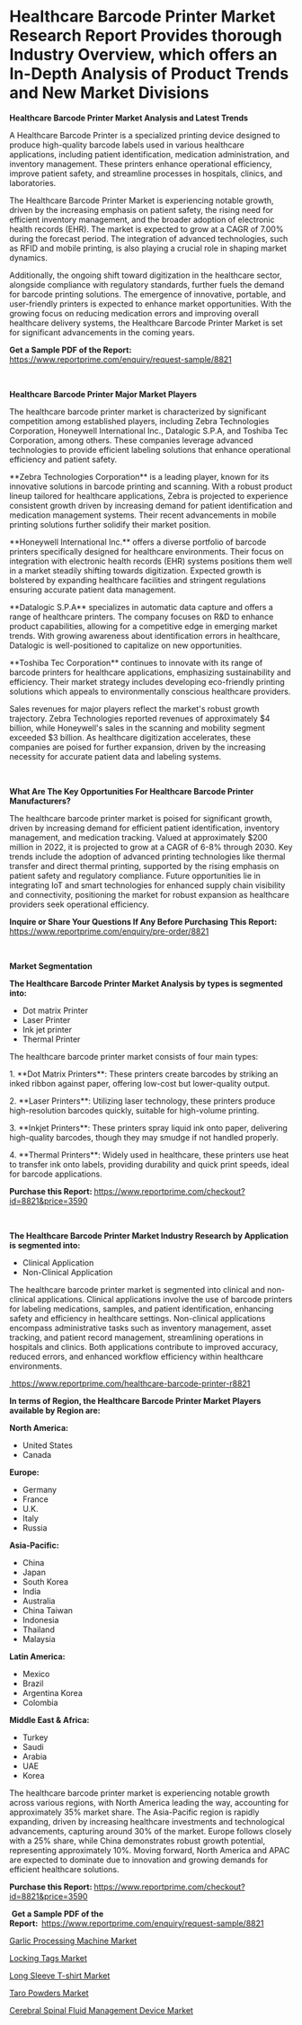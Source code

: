 <p><h1>Healthcare Barcode Printer Market Research Report Provides thorough Industry Overview, which offers an In-Depth Analysis of Product Trends and New Market Divisions</h1></p><p><strong>Healthcare Barcode Printer Market Analysis and Latest Trends</strong></p>
<p><p>A Healthcare Barcode Printer is a specialized printing device designed to produce high-quality barcode labels used in various healthcare applications, including patient identification, medication administration, and inventory management. These printers enhance operational efficiency, improve patient safety, and streamline processes in hospitals, clinics, and laboratories.</p><p>The Healthcare Barcode Printer Market is experiencing notable growth, driven by the increasing emphasis on patient safety, the rising need for efficient inventory management, and the broader adoption of electronic health records (EHR). The market is expected to grow at a CAGR of 7.00% during the forecast period. The integration of advanced technologies, such as RFID and mobile printing, is also playing a crucial role in shaping market dynamics. </p><p>Additionally, the ongoing shift toward digitization in the healthcare sector, alongside compliance with regulatory standards, further fuels the demand for barcode printing solutions. The emergence of innovative, portable, and user-friendly printers is expected to enhance market opportunities. With the growing focus on reducing medication errors and improving overall healthcare delivery systems, the Healthcare Barcode Printer Market is set for significant advancements in the coming years.</p></p>
<p><strong>Get a Sample PDF of the Report:&nbsp;</strong> <a href="https://www.reportprime.com/enquiry/request-sample/8821">https://www.reportprime.com/enquiry/request-sample/8821</a></p>
<p>&nbsp;</p>
<p><strong>Healthcare Barcode Printer Major Market Players</strong></p>
<p><p>The healthcare barcode printer market is characterized by significant competition among established players, including Zebra Technologies Corporation, Honeywell International Inc., Datalogic S.P.A, and Toshiba Tec Corporation, among others. These companies leverage advanced technologies to provide efficient labeling solutions that enhance operational efficiency and patient safety.</p><p>**Zebra Technologies Corporation** is a leading player, known for its innovative solutions in barcode printing and scanning. With a robust product lineup tailored for healthcare applications, Zebra is projected to experience consistent growth driven by increasing demand for patient identification and medication management systems. Their recent advancements in mobile printing solutions further solidify their market position.</p><p>**Honeywell International Inc.** offers a diverse portfolio of barcode printers specifically designed for healthcare environments. Their focus on integration with electronic health records (EHR) systems positions them well in a market steadily shifting towards digitization. Expected growth is bolstered by expanding healthcare facilities and stringent regulations ensuring accurate patient data management.</p><p>**Datalogic S.P.A** specializes in automatic data capture and offers a range of healthcare printers. The company focuses on R&D to enhance product capabilities, allowing for a competitive edge in emerging market trends. With growing awareness about identification errors in healthcare, Datalogic is well-positioned to capitalize on new opportunities.</p><p>**Toshiba Tec Corporation** continues to innovate with its range of barcode printers for healthcare applications, emphasizing sustainability and efficiency. Their market strategy includes developing eco-friendly printing solutions which appeals to environmentally conscious healthcare providers.</p><p>Sales revenues for major players reflect the market's robust growth trajectory. Zebra Technologies reported revenues of approximately $4 billion, while Honeywell's sales in the scanning and mobility segment exceeded $3 billion. As healthcare digitization accelerates, these companies are poised for further expansion, driven by the increasing necessity for accurate patient data and labeling systems.</p></p>
<p>&nbsp;</p>
<p><strong>What Are The Key Opportunities For Healthcare Barcode Printer Manufacturers?</strong></p>
<p><p>The healthcare barcode printer market is poised for significant growth, driven by increasing demand for efficient patient identification, inventory management, and medication tracking. Valued at approximately $200 million in 2022, it is projected to grow at a CAGR of 6-8% through 2030. Key trends include the adoption of advanced printing technologies like thermal transfer and direct thermal printing, supported by the rising emphasis on patient safety and regulatory compliance. Future opportunities lie in integrating IoT and smart technologies for enhanced supply chain visibility and connectivity, positioning the market for robust expansion as healthcare providers seek operational efficiency.</p></p>
<p><strong>Inquire or Share Your Questions If Any Before Purchasing This Report:</strong> <a href="https://www.reportprime.com/enquiry/pre-order/8821">https://www.reportprime.com/enquiry/pre-order/8821</a></p>
<p>&nbsp;</p>
<p><strong>Market Segmentation</strong></p>
<p><strong>The Healthcare Barcode Printer Market Analysis by types is segmented into:</strong></p>
<p><ul><li>Dot matrix Printer</li><li>Laser Printer</li><li>Ink jet printer</li><li>Thermal Printer</li></ul></p>
<p><p>The healthcare barcode printer market consists of four main types: </p><p>1. **Dot Matrix Printers**: These printers create barcodes by striking an inked ribbon against paper, offering low-cost but lower-quality output.</p><p>2. **Laser Printers**: Utilizing laser technology, these printers produce high-resolution barcodes quickly, suitable for high-volume printing.</p><p>3. **Inkjet Printers**: These printers spray liquid ink onto paper, delivering high-quality barcodes, though they may smudge if not handled properly.</p><p>4. **Thermal Printers**: Widely used in healthcare, these printers use heat to transfer ink onto labels, providing durability and quick print speeds, ideal for barcode applications.</p></p>
<p><strong>Purchase this Report:&nbsp;</strong><a href="https://www.reportprime.com/checkout?id=8821&price=3590">https://www.reportprime.com/checkout?id=8821&price=3590</a></p>
<p>&nbsp;</p>
<p><strong>The Healthcare Barcode Printer Market Industry Research by Application is segmented into:</strong></p>
<p><ul><li>Clinical Application</li><li>Non-Clinical Application</li></ul></p>
<p><p>The healthcare barcode printer market is segmented into clinical and non-clinical applications. Clinical applications involve the use of barcode printers for labeling medications, samples, and patient identification, enhancing safety and efficiency in healthcare settings. Non-clinical applications encompass administrative tasks such as inventory management, asset tracking, and patient record management, streamlining operations in hospitals and clinics. Both applications contribute to improved accuracy, reduced errors, and enhanced workflow efficiency within healthcare environments.</p></p>
<p><a href="https://www.reportprime.com/healthcare-barcode-printer-r8821">&nbsp;https://www.reportprime.com/healthcare-barcode-printer-r8821</a></p>
<p><strong>In terms of Region, the Healthcare Barcode Printer Market Players available by Region are:</strong></p>
<p>
    <p> <strong> North America: </strong>
        <ul>
            <li>United States</li>
            <li>Canada</li>
        </ul>
        </p> 
    <p> <strong> Europe: </strong>
        <ul>
            <li>Germany</li>
            <li>France</li>
            <li>U.K.</li>
            <li>Italy</li>
            <li>Russia</li>
        </ul>
        </p> 
    <p> <strong> Asia-Pacific: </strong>
        <ul>
            <li>China</li>
            <li>Japan</li>
            <li>South Korea</li>
            <li>India</li>
            <li>Australia</li>
            <li>China Taiwan</li>
            <li>Indonesia</li>
            <li>Thailand</li>
            <li>Malaysia</li>
        </ul>
        </p> 
    <p> <strong> Latin America: </strong>
        <ul>
            <li>Mexico</li>
            <li>Brazil</li>
            <li>Argentina Korea</li>
            <li>Colombia</li>
        </ul>
        </p> 
    <p> <strong> Middle East & Africa: </strong>
        <ul>
            <li>Turkey</li>
            <li>Saudi</li>
            <li>Arabia</li>
            <li>UAE</li>
            <li>Korea</li>
        </ul>
    </p>
    </p>
<p><p>The healthcare barcode printer market is experiencing notable growth across various regions, with North America leading the way, accounting for approximately 35% market share. The Asia-Pacific region is rapidly expanding, driven by increasing healthcare investments and technological advancements, capturing around 30% of the market. Europe follows closely with a 25% share, while China demonstrates robust growth potential, representing approximately 10%. Moving forward, North America and APAC are expected to dominate due to innovation and growing demands for efficient healthcare solutions.</p></p>
<p><strong>Purchase this Report: </strong><a href="https://www.reportprime.com/checkout?id=8821&price=3590">https://www.reportprime.com/checkout?id=8821&price=3590</a></p>
<p>&nbsp;<strong>Get a Sample PDF of the Report:&nbsp;&nbsp;</strong><a href="https://www.reportprime.com/enquiry/request-sample/8821">https://www.reportprime.com/enquiry/request-sample/8821</a></p>
<p><strong></strong></p>
<p><p><a href="https://www.linkedin.com/pulse/garlic-processing-machine-market-trends-focusing-insight-idekc?trackingId=XyLKt%2BZRRBecT4On5WVI2w%3D%3D">Garlic Processing Machine Market</a></p><p><a href="https://medium.com/@doristurner71/the-global-locking-tags-market-is-projected-to-experience-an-annual-growth-rate-of-11-9-792fe72fd0fd">Locking Tags Market</a></p><p><a href="https://medium.com/@joeyojholms59/what-are-the-emerging-market-trends-of-long-sleeve-t-shirt-market-7f3204dbc4dd">Long Sleeve T-shirt Market</a></p><p><a href="https://www.linkedin.com/pulse/emerging-opportunities-challenges-global-taro-powders-t3llc?trackingId=bWNaZ0D8Ty2EI%2BsIcC1tQQ%3D%3D">Taro Powders Market</a></p><p><a href="https://github.com/fdr6gh/Market-Research-Report-List-1/blob/main/cerebral-spinal-fluid-management-device-market.md">Cerebral Spinal Fluid Management Device Market</a></p></p>
